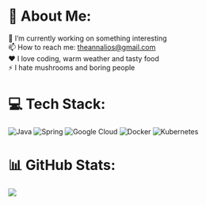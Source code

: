 # 💫 About Me:
🔭 I’m currently working on something interesting<br>📫 How to reach me: theannalios@gmail.com<br>❤️ I love coding, warm weather and tasty food<br>⚡ I hate mushrooms and boring people

# 💻 Tech Stack:
![Java](https://img.shields.io/badge/java-%23ED8B00.svg?style=for-the-badge&logo=java&logoColor=white) ![Spring](https://img.shields.io/badge/spring-%236DB33F.svg?style=for-the-badge&logo=spring&logoColor=white) ![Google Cloud](https://img.shields.io/badge/Google%20Cloud-%234285F4.svg?style=for-the-badge&logo=google-cloud&logoColor=white) ![Docker](https://img.shields.io/badge/docker-%230db7ed.svg?style=for-the-badge&logo=docker&logoColor=white) ![Kubernetes](https://img.shields.io/badge/kubernetes-%23326ce5.svg?style=for-the-badge&logo=kubernetes&logoColor=white)

# 📊 GitHub Stats:
![](https://github-readme-stats.vercel.app/api/top-langs/?username=hizmailovich&theme=default&hide_border=false&include_all_commits=true&count_private=true&layout=compact)
